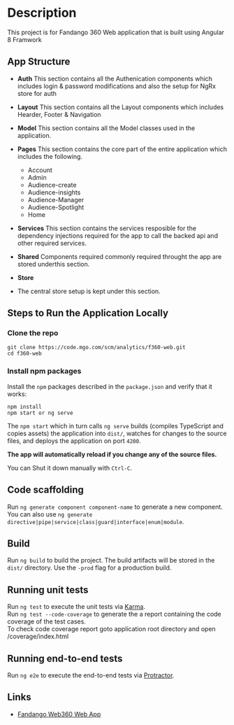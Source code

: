 # Description

This project is for Fandango 360 Web application that is built using Angular 8 Framwork

## App Structure

- **Auth**
    This section contains all the Authenication components which includes login & password modifications and also the setup for NgRx store for auth

- **Layout**
    This section contains all the Layout components which includes Hearder, Footer & Navigation

- **Model**
    This section contains all the Model classes used in the application.

- **Pages**
    This section contains the core part of the entire application which includes the following.
    - Account
    - Admin
    - Audience-create
    - Audience-insights
    - Audience-Manager
    - Audience-Spotlight
    - Home

- **Services**
    This section contains the services resposible for the dependency injections required for the app to call the backed api and other required services.

- **Shared**
    Components required commonly required throught the app are stored underthis section.

- **Store**
- The central store setup is kept under this section.


## Steps to Run the Application Locally

### Clone the repo

```shell
git clone https://code.mgo.com/scm/analytics/f360-web.git
cd f360-web
```

### Install npm packages

Install the `npm` packages described in the `package.json` and verify that it works:

```shell
npm install
npm start or ng serve
```

The `npm start` which in turn calls `ng serve` builds (compiles TypeScript and copies assets) the application into `dist/`, watches for changes to the source files, and deploys the application on port `4200`. 

**The app will automatically reload if you change any of the source files.**

You can Shut it down manually with `Ctrl-C`.

## Code scaffolding

Run `ng generate component component-name` to generate a new component. You can also use `ng generate directive|pipe|service|class|guard|interface|enum|module`.

## Build

Run `ng build` to build the project. The build artifacts will be stored in the `dist/` directory. Use the `-prod` flag for a production build.

## Running unit tests

Run `ng test` to execute the unit tests via [Karma](https://karma-runner.github.io). <br>
Run `ng test --code-coverage` to generate the a report containing the code coverage of the test cases. <br>
To check code coverage report goto application root directory and open /coverage/index.html 

## Running end-to-end tests

Run `ng e2e` to execute the end-to-end tests via [Protractor](http://www.protractortest.org/).

## Links
- [Fandango Web360 Web App](https://code.mgo.com/projects/ANALYTICS/repos/f360-web/browse "360 Web App")

